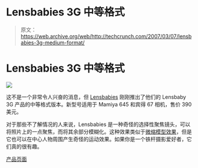 # Lensbabies 3G 中等格式

> 原文：<https://web.archive.org/web/http://techcrunch.com/2007/03/07/lensbabies-3g-medium-format/>

# Lensbabies 3G 中等格式

![](img/4807909cb67b60b7cdf837ecc067b513.png)

这不是一个非常令人兴奋的消息，但 [Lensbabies](https://web.archive.org/web/20210225081601/http://crunchgear.com/2007/01/10/lensbabies-lenses-like-babies/) 刚刚推出了他们的 Lensbaby 3G 产品的中等格式版本。新型号适用于 Mamiya 645 和宾得 67 相机，售价 390 美元。

对于那些不了解情况的人来说，Lensbabies 是一种奇怪的选择性聚焦镜头，可以将照片上的一点聚焦，而将其余部分模糊化。这种效果类似于[微缩模型效果](https://web.archive.org/web/20210225081601/http://www.photojojo.com/content/post-processing/miniature-model-effect-photoshop/)，但是它也可以在中心人物周围产生奇怪的运动效果。如果你是一个铁杆摄影爱好者，它们真的很有趣。

[产品页面](https://web.archive.org/web/20210225081601/http://www.lensbabies.com/)
